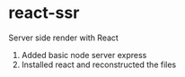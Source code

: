 # react-ssr
Server side render with React

1. Added basic node server express
2. Installed react and reconstructed the files